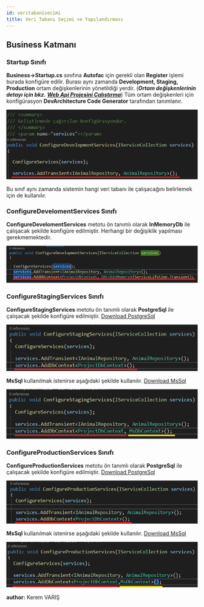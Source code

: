 ```yaml
---
id: veritabanisecimi
title: Veri Tabanı Seçimi ve Yapılandırması
---
```


## Business Katmanı
### Startup Sınıfı
**Business->Startup.cs** sınıfına **Autofac** için gerekli olan **Register** işlemi burada konfigüre edilir. Burası aynı zamanda **Development, Staging, Production** ortam değişkenlerinin yönetildiği yerdir. (***Ortam değişkenlerinin detayı için bkz.*** [***Web Api Projesini Çalıştırma***](projecalistirmawebapi))
 Tüm ortam değişkenleri için konfigürasyon **DevArchitecture Code Generator** tarafından tanımlanır.

![](./media/image35.png) 

Bu sınıf aynı zamanda sistemin hangi veri tabanı ile çalışacağını belirlemek için de kullanılır.

### ConfigureDevelomentServices Sınıfı
**ConfigureDevelomentServices** metotu ön tanımlı olarak **InMemoryDb** ile çalışacak şekilde konfigüre edilmiştir.
Herhangi bir değişiklik yapılması gerekmemektedir.

![](./media/image36.png)

### ConfigureStagingServices Sınıfı
**ConfigureStagingServices** metotu ön tanımlı olarak **PostgreSql** ile çalışacak şekilde konfigüre edilmiştir. [Download PostgreSql](https://www.postgresql.org/download/)

![](./media/image37.png)

**MsSql** kullanılmak istenirse aşağıdaki şekilde kullanılır.
[Download MsSql](https://www.microsoft.com/en-us/sql-server/sql-server-downloads)

![](./media/image38.png)

### ConfigureProductionServices Sınıfı
**ConfigureProductionServices** metotu ön tanımlı olarak **PostgreSql** ile çalışacak şekilde konfigüre edilmiştir.
[Download PostgreSql](https://www.postgresql.org/download/)

![](./media/image40.png)

**MsSql** kullanılmak istenirse aşağıdaki şekilde kullanılır.
[Download MsSql](https://www.microsoft.com/en-us/sql-server/sql-server-downloads)

![](./media/image41.png)

**author:** Kerem VARIŞ